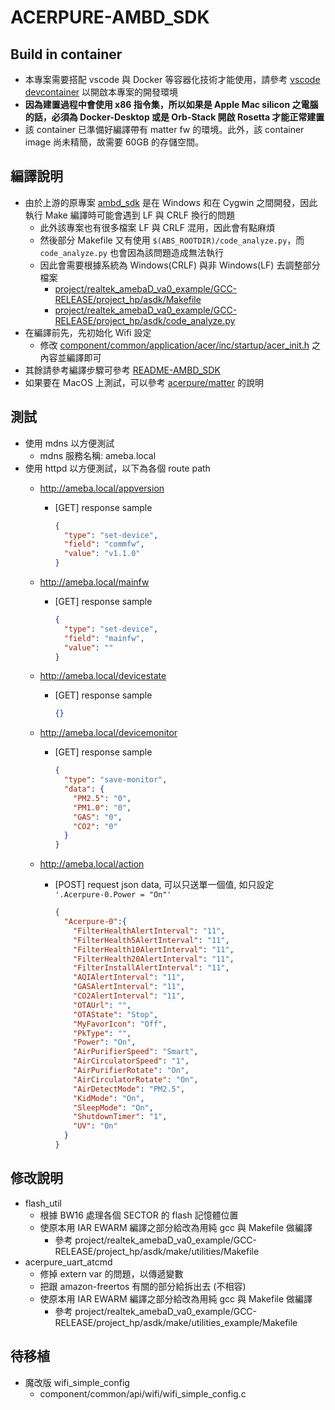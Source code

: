 # ACERPURE-AMBD_SDK

## Build in container

- 本專案需要搭配 vscode 與 Docker 等容器化技術才能使用，請參考 [vscode devcontainer](https://code.visualstudio.com/docs/devcontainers/containers#_quick-start-open-an-existing-folder-in-a-container) 以開啟本專案的開發環境
- **因為建置過程中會使用 x86 指令集，所以如果是 Apple Mac silicon 之電腦的話，必須為 Docker-Desktop 或是 Orb-Stack 開啟 Rosetta 才能正常建置**
- 該 container 已準備好編譯帶有 matter fw 的環境。此外，該 container image 尚未精簡，故需要 60GB 的存儲空間。

## 編譯說明

- 由於上游的原專案 [ambd_sdk](https://github.com/ambiot/ambd_sdk) 是在 Windows 和在 Cygwin 之間開發，因此執行 Make 編譯時可能會遇到 LF 與 CRLF 換行的問題
  - 此外該專案也有很多檔案 LF 與 CRLF 混用，因此會有點麻煩
  - 然後部分 Makefile 又有使用 `$(ABS_ROOTDIR)/code_analyze.py`，而 `code_analyze.py` 也會因為該問題造成無法執行
  - 因此會需要根據系統為 Windows(CRLF) 與非 Windows(LF) 去調整部分檔案
    - [project/realtek_amebaD_va0_example/GCC-RELEASE/project_hp/asdk/Makefile](project/realtek_amebaD_va0_example/GCC-RELEASE/project_hp/asdk/Makefile)
    - [project/realtek_amebaD_va0_example/GCC-RELEASE/project_hp/asdk/code_analyze.py](project/realtek_amebaD_va0_example/GCC-RELEASE/project_hp/asdk/code_analyze.py)
- 在編譯前先，先初始化 Wifi 設定
  - 修改 [component/common/application/acer/inc/startup/acer_init.h](component/common/application/acer/inc/startup/acer_init.h) 之內容並編譯即可
- 其餘請參考編譯步驟可參考 [README-AMBD_SDK](README-AMBD_SDK)
- 如果要在 MacOS 上測試，可以參考 [acerpure/matter](https://github.com/acerpure/matter) 的說明

## 測試

- 使用 mdns 以方便測試
  - mdns 服務名稱: ameba.local
- 使用 httpd 以方便測試，以下為各個 route path
  - <http://ameba.local/appversion>
    - [GET] response sample

      ```json
      {
        "type": "set-device",
        "field": "commfw",
        "value": "v1.1.0"
      }
      ```

  - <http://ameba.local/mainfw>
    - [GET] response sample

      ```json
      {
        "type": "set-device",
        "field": "mainfw",
        "value": ""
      }
      ```

  - <http://ameba.local/devicestate>
    - [GET] response sample

      ```json
      {}
      ```

  - <http://ameba.local/devicemonitor>

    - [GET] response sample

      ```json
      {
        "type": "save-monitor",
        "data": {
          "PM2.5": "0",
          "PM1.0": "0",
          "GAS": "0",
          "CO2": "0"
        }
      }
      ```

  - <http://ameba.local/action>

    - [POST] request json data, 可以只送單一個值, 如只設定 `'.Acerpure-0.Power = "On"'`

      ```json
      {
        "Acerpure-0":{
          "FilterHealthAlertInterval": "11",
          "FilterHealth5AlertInterval": "11",
          "FilterHealth10AlertInterval": "11",
          "FilterHealth20AlertInterval": "11",
          "FilterInstallAlertInterval": "11",
          "AQIAlertInterval": "11",
          "GASAlertInterval": "11",
          "CO2AlertInterval": "11",
          "OTAUrl": "",
          "OTAState": "Stop",
          "MyFavorIcon": "Off",
          "PkType": "",
          "Power": "On",
          "AirPurifierSpeed": "Smart",
          "AirCirculatorSpeed": "1",
          "AirPurifierRotate": "On",
          "AirCirculatorRotate": "On",
          "AirDetectMode": "PM2.5",
          "KidMode": "On",
          "SleepMode": "On",
          "ShutdownTimer": "1",
          "UV": "On"
        }
      }
      ```

## 修改說明

- flash_util
  - 根據 BW16 處理各個 SECTOR 的 flash 記憶體位置
  - 使原本用 IAR EWARM 編譯之部分給改為用純 gcc 與 Makefile 做編譯
    - 參考 project/realtek_amebaD_va0_example/GCC-RELEASE/project_hp/asdk/make/utilities/Makefile
- acerpure_uart_atcmd
  - 修掉 extern var 的問題，以傳遞變數
  - 把跟 amazon-freertos 有關的部分給拆出去 (不相容)
  - 使原本用 IAR EWARM 編譯之部分給改為用純 gcc 與 Makefile 做編譯
    - 參考 project/realtek_amebaD_va0_example/GCC-RELEASE/project_hp/asdk/make/utilities_example/Makefile

## 待移植

- 魔改版 wifi_simple_config
  - component/common/api/wifi/wifi_simple_config.c

<!-- 
### Get Ameba SDK & Matter SDK

```sh
# 因為整個 repo 實在太大惹，網路爛的話有可能會使部分內容 pull 不成功，並導致建置失敗，故把建議把 Log 打開來確認
export GIT_TRACE_PACKET=1
export GIT_TRACE=1
export GIT_CURL_VERBOSE=1

# 需要配對指定的 commit 才能動，別直接 pull master 或 tag，否則可能會建構失敗。可參考 release 頁面 https://github.com/ambiot/ambd_matter/releases

# 僅 clone tag v1.3-release 的 ambd_matter
git clone -b v1.3-release --single-branch https://github.com/ambiot/ambd_matter.git

# clone connectedhomeip 並切到前面 ambd_matter v1.3-release 所指定的 commit 70d9a61475d31686f0fde8e7b56f352a0f59b299
git clone --single-branch https://github.com/project-chip/connectedhomeip.git && bash -c "cd connectedhomeip && git reset --hard 70d9a61475d31686f0fde8e7b56f352a0f59b299"

# **<一定要做這一步驟。因爲該 repo 架構複雜，所以需使用額外的程式去搞相依>** 然後，指定使用 connectedhomeip 專案魔改的 git submodule 之 ameba 所需要之部分
# Checking out: nlassert, nlio, nlunit-test, mbedtls, qrcode, pigweed, openthread, nanopb, freertos, third_party/pybind11/repo, third_party/jsoncpp/repo, editline, third_party/boringssl/repo/src
/workspaces/matter/connectedhomeip/scripts/checkout_submodules.py --allow-changing-global-git-config --shallow --platform ameba
```

### Make project_lp

```sh
cd /workspaces/matter/ambd_matter/project/realtek_amebaD_va0_example/GCC-RELEASE/project_lp/
/workspaces/matter/connectedhomeip/scripts/run_in_build_env.sh make all
```

### Make Matter Libraries and project_hp

```sh
. /workspaces/matter/connectedhomeip/scripts/activate.sh
cd /workspaces/matter/ambd_matter/project/realtek_amebaD_va0_example/GCC-RELEASE/project_hp/
make -C asdk all_clusters
make all
```

## AmebaIOT Image Tools for MAC OSX

由於非 Linux 發行版的 Docker 容器其實都是在特殊的虛擬主機中執行，而且[無法直通 usb 裝置](https://docs.docker.com/desktop/faqs/general/#can-i-pass-through-a-usb-device-to-a-container)，故得於容器外的主機(即本機)上操作。

以下是在容器之外操作的（因為 docker 碰不到 usb 裝置），故請另外在本專案目錄開一個終端機去操作

```bash
# 建立有著要被燒錄的 km0_boot_all.bin, km4_boot_all.bin, km0_km4_image2.bin 
# 以及燒錄工具暫存檔之資料夾，並進入建立的 .upload 資料夾
mkdir .upload |: && cd .upload

# 燒錄工具初始化
../ambd_matter/tools/AmebaD/Image_Tool_MacOS/MacOS_v11/Ameba_1-10_MP_ImageTool_MacOS11 -set chip AmebaD
../ambd_matter/tools/AmebaD/Image_Tool_MacOS/MacOS_v11/Ameba_1-10_MP_ImageTool_MacOS11 -scan device
../ambd_matter/tools/AmebaD/Image_Tool_MacOS/MacOS_v11/Ameba_1-10_MP_ImageTool_MacOS11 -set baudrate 1500000

# 在 make 完前面的 project_lp 與 project_hp 後，複製以下檔案到 .upload 資料夾
cp ../ambd_matter/project/realtek_amebaD_va0_example/GCC-RELEASE/project_lp/asdk/image/km0_boot_all.bin .
cp ../ambd_matter/project/realtek_amebaD_va0_example/GCC-RELEASE/project_hp/asdk/image/{km4_boot_all.bin,km0_km4_image2.bin} .

# 定址每個 .bin 之 offset，然後合併為一個 Image_All.bin
../ambd_matter/tools/AmebaD/Image_Tool_MacOS/MacOS_v11/Ameba_1-10_MP_ImageTool_MacOS11 -combine km0_boot_all.bin 0x0000 km4_boot_all.bin 0x4000 km0_km4_image2.bin 0x6000
../ambd_matter/tools/AmebaD/Image_Tool_MacOS/MacOS_v11/Ameba_1-10_MP_ImageTool_MacOS11 -set image Image_All.bin

# 設置 Image 地址，然後確認
../ambd_matter/tools/AmebaD/Image_Tool_MacOS/MacOS_v11/Ameba_1-10_MP_ImageTool_MacOS11 -set address 0x08000000
../ambd_matter/tools/AmebaD/Image_Tool_MacOS/MacOS_v11/Ameba_1-10_MP_ImageTool_MacOS11 -show

# 燒錄至板子中
../ambd_matter/tools/AmebaD/Image_Tool_MacOS/MacOS_v11/Ameba_1-10_MP_ImageTool_MacOS11 -download

# 看 serial console
# 使用 `control` + `a` 進到操作模式後，再按 `k` 即可終止 console (下次燒錄前必須終止)
screen /dev/tty.wchusbserial130 115200
```
-->
